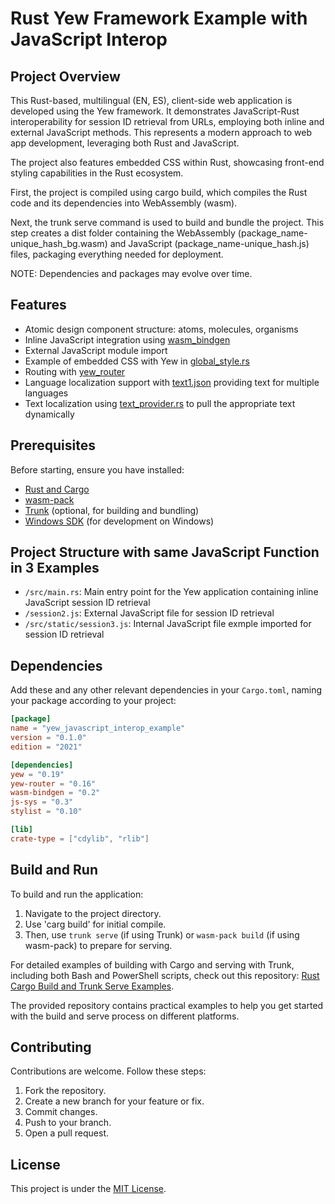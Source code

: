 # Rust Yew Framework Example with JavaScript Interop

## Project Overview

This Rust-based, multilingual (EN, ES), client-side web application is developed using the Yew framework. It demonstrates JavaScript-Rust interoperability for session ID retrieval from URLs, employing both inline and external JavaScript methods. This represents a modern approach to web app development, leveraging both Rust and JavaScript.

The project also features embedded CSS within Rust, showcasing front-end styling capabilities in the Rust ecosystem. 

First, the project is compiled using cargo build, which compiles the Rust code and its dependencies into WebAssembly (wasm). 

Next, the trunk serve command is used to build and bundle the project. This step creates a dist folder containing the WebAssembly (package_name-unique_hash_bg.wasm) and JavaScript (package_name-unique_hash.js) files, packaging everything needed for deployment. 

NOTE: Dependencies and packages may evolve over time.

## Features

- Atomic design component structure: atoms, molecules, organisms
- Inline JavaScript integration using [wasm_bindgen](https://docs.rs/wasm-bindgen/latest/wasm_bindgen/)
- External JavaScript module import
- Example of embedded CSS with Yew in [global_style.rs](https://github.com/ffm5113/rust_javascript_interop/blob/main/src/styles/global_style.rs)
- Routing with [yew_router](https://yew.rs/docs/concepts/router)
- Language localization support with [text1.json](https://github.com/ffm5113/rust_javascript_interop/blob/main/src/text1.json) providing text for multiple languages
- Text localization using [text_provider.rs](https://github.com/ffm5113/rust_javascript_interop/blob/main/src/contexts/text_provider.rs) to pull the appropriate text dynamically

## Prerequisites

Before starting, ensure you have installed:
- [Rust and Cargo](https://www.rust-lang.org/tools/install)
- [wasm-pack](https://rustwasm.github.io/wasm-pack/installer/)
- [Trunk](https://trunkrs.dev/#install) (optional, for building and bundling)
- [Windows SDK](https://developer.microsoft.com/en-us/windows/downloads/windows-sdk/) (for development on Windows)
  
## Project Structure with same JavaScript Function in 3 Examples

- `/src/main.rs`: Main entry point for the Yew application containing inline JavaScript session ID retrieval
- `/session2.js`: External JavaScript file for session ID retrieval
- `/src/static/session3.js`: Internal JavaScript file exmple imported for session ID retrieval

## Dependencies

Add these and any other relevant dependencies in your `Cargo.toml`, naming your package according to your project:

```toml
[package]
name = "yew_javascript_interop_example"
version = "0.1.0"
edition = "2021"

[dependencies]
yew = "0.19"
yew-router = "0.16"
wasm-bindgen = "0.2"
js-sys = "0.3"
stylist = "0.10"

[lib]
crate-type = ["cdylib", "rlib"]
```

## Build and Run

To build and run the application:

1. Navigate to the project directory.
2. Use 'carg build' for initial compile.
3. Then, use `trunk serve` (if using Trunk) or `wasm-pack build` (if using wasm-pack) to prepare for serving.

For detailed examples of building with Cargo and serving with Trunk, including both Bash and PowerShell scripts, check out this repository: [Rust Cargo Build and Trunk Serve Examples](https://github.com/ffm5113/rust_cargo_build_trunk_serve).

The provided repository contains practical examples to help you get started with the build and serve process on different platforms.

## Contributing

Contributions are welcome. Follow these steps:

1. Fork the repository.
2. Create a new branch for your feature or fix.
3. Commit changes.
4. Push to your branch.
5. Open a pull request.

## License

This project is under the [MIT License](LICENSE).
